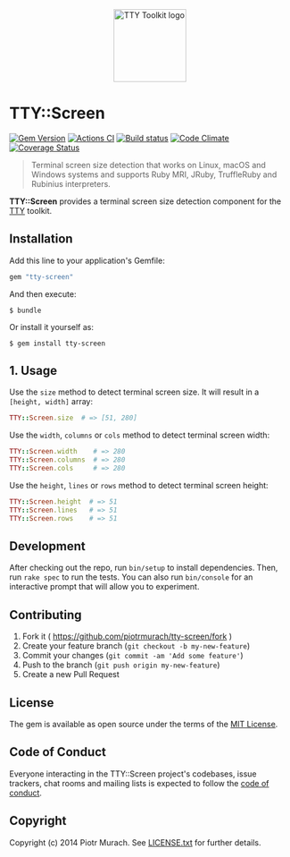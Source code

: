 <div align="center">
  <a href="https://ttytoolkit.org"><img width="130" src="https://github.com/piotrmurach/tty/raw/master/images/tty.png" alt="TTY Toolkit logo"/></a>
</div>

# TTY::Screen

[![Gem Version](https://badge.fury.io/rb/tty-screen.svg)][gem]
[![Actions CI](https://github.com/piotrmurach/tty-screen/actions/workflows/ci.yml/badge.svg)][gh_actions_ci]
[![Build status](https://ci.appveyor.com/api/projects/status/myjv8kahk1iwrlha?svg=true)][appveyor]
[![Code Climate](https://codeclimate.com/github/piotrmurach/tty-screen/badges/gpa.svg)][codeclimate]
[![Coverage Status](https://coveralls.io/repos/piotrmurach/tty-screen/badge.svg)][coverage]

[gitter]: https://gitter.im/piotrmurach/tty
[gem]: http://badge.fury.io/rb/tty-screen
[gh_actions_ci]: https://github.com/piotrmurach/tty-screen/actions/workflows/ci.yml
[appveyor]: https://ci.appveyor.com/project/piotrmurach/tty-screen
[codeclimate]: https://codeclimate.com/github/piotrmurach/tty-screen
[coverage]: https://coveralls.io/r/piotrmurach/tty-screen

> Terminal screen size detection that works on Linux, macOS and Windows systems
  and supports Ruby MRI, JRuby, TruffleRuby and Rubinius interpreters.

**TTY::Screen** provides a terminal screen size detection component for the
[TTY](https://github.com/piotrmurach/tty) toolkit.

## Installation

Add this line to your application's Gemfile:

```ruby
gem "tty-screen"
```

And then execute:

    $ bundle

Or install it yourself as:

    $ gem install tty-screen

## 1. Usage

Use the `size` method to detect terminal screen size. It will result in
a `[height, width]` array:

```ruby
TTY::Screen.size  # => [51, 280]
```

Use the `width`, `columns` or `cols` method to detect terminal screen width:

```ruby
TTY::Screen.width    # => 280
TTY::Screen.columns  # => 280
TTY::Screen.cols     # => 280
```

Use the `height`, `lines` or `rows` method to detect terminal screen height:

```ruby
TTY::Screen.height  # => 51
TTY::Screen.lines   # => 51
TTY::Screen.rows    # => 51
```

## Development

After checking out the repo, run `bin/setup` to install dependencies.
Then, run `rake spec` to run the tests. You can also run `bin/console`
for an interactive prompt that will allow you to experiment.

## Contributing

1. Fork it ( https://github.com/piotrmurach/tty-screen/fork )
2. Create your feature branch (`git checkout -b my-new-feature`)
3. Commit your changes (`git commit -am 'Add some feature'`)
4. Push to the branch (`git push origin my-new-feature`)
5. Create a new Pull Request

## License

The gem is available as open source under the terms of the
[MIT License](https://opensource.org/licenses/MIT).

## Code of Conduct

Everyone interacting in the TTY::Screen project's codebases, issue trackers,
chat rooms and mailing lists is expected to follow the
[code of conduct](https://github.com/piotrmurach/tty-screen/blob/master/CODE_OF_CONDUCT.md).

## Copyright

Copyright (c) 2014 Piotr Murach. See
[LICENSE.txt](https://github.com/piotrmurach/tty-screen/blob/master/LICENSE.txt)
for further details.
